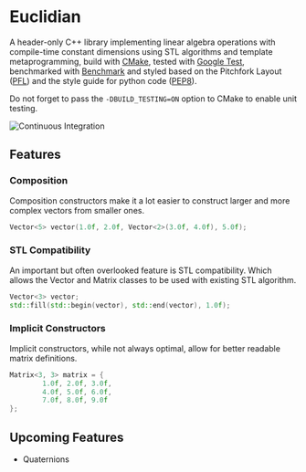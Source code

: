 # Euclidian

A header-only C++ library implementing linear algebra operations with compile-time constant dimensions using STL algorithms and template metaprogramming, build with [CMake](https://cmake.org/), tested with [Google Test](https://github.com/google/googletest), benchmarked with [Benchmark](https://github.com/google/benchmark) and styled based on the Pitchfork Layout ([PFL](https://github.com/vector-of-bool/pitchfork)) and the style guide for python code ([PEP8](https://www.python.org/dev/peps/pep-0008/)).

Do not forget to pass the `-DBUILD_TESTING=ON` option to CMake to enable unit testing.

![Continuous Integration](https://github.com/swabbur/Euclidian/workflows/Continuous%20Integration/badge.svg)

## Features

### Composition
Composition constructors make it a lot easier to construct larger and more complex vectors from smaller ones.
```cpp
Vector<5> vector(1.0f, 2.0f, Vector<2>(3.0f, 4.0f), 5.0f);
```

### STL Compatibility
An important but often overlooked feature is STL compatibility. Which allows the Vector and Matrix classes to be used with existing STL algorithm.
```cpp
Vector<3> vector;
std::fill(std::begin(vector), std::end(vector), 1.0f);
```

### Implicit Constructors
Implicit constructors, while not always optimal, allow for better readable matrix definitions.
```cpp
Matrix<3, 3> matrix = {
        1.0f, 2.0f, 3.0f,
        4.0f, 5.0f, 6.0f,
        7.0f, 8.0f, 9.0f
};
```

## Upcoming Features
- Quaternions
